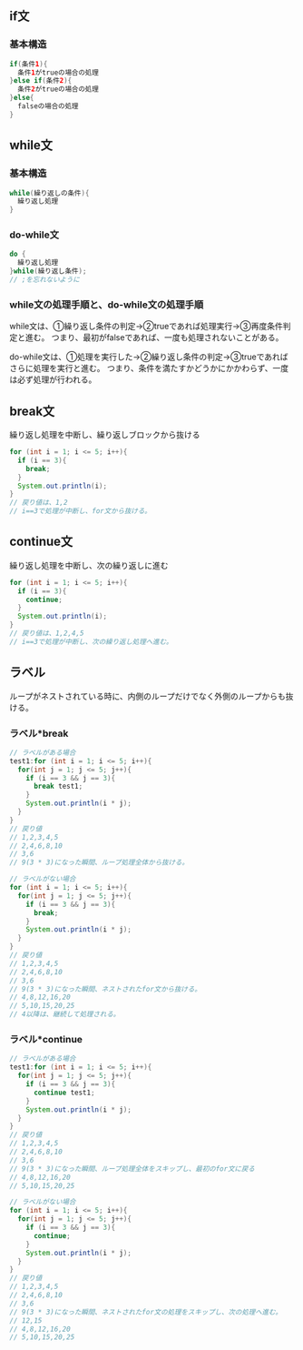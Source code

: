 ## if文

### 基本構造
```java
if(条件1){
  条件1がtrueの場合の処理
}else if(条件2){
  条件2がtrueの場合の処理
}else{
  falseの場合の処理
}
```

## while文

### 基本構造
```java
while(繰り返しの条件){
  繰り返し処理
}
```

### do-while文
```java
do {
  繰り返し処理
}while(繰り返し条件);
// ;を忘れないように
```

### while文の処理手順と、do-while文の処理手順
while文は、①繰り返し条件の判定→②trueであれば処理実行→③再度条件判定と進む。
つまり、最初がfalseであれば、一度も処理されないことがある。

do-while文は、①処理を実行した→②繰り返し条件の判定→③trueであればさらに処理を実行と進む。
つまり、条件を満たすかどうかにかかわらず、一度は必ず処理が行われる。

## break文
繰り返し処理を中断し、繰り返しブロックから抜ける
```java
for (int i = 1; i <= 5; i++){
  if (i == 3){
    break;
  }
  System.out.println(i);
}
// 戻り値は、1,2
// i==3で処理が中断し、for文から抜ける。
```

## continue文
繰り返し処理を中断し、次の繰り返しに進む
```java
for (int i = 1; i <= 5; i++){
  if (i == 3){
    continue;
  }
  System.out.println(i);
}
// 戻り値は、1,2,4,5
// i==3で処理が中断し、次の繰り返し処理へ進む。
```

## ラベル
ループがネストされている時に、内側のループだけでなく外側のループからも抜ける。

### ラベル*break
```java
// ラベルがある場合
test1:for (int i = 1; i <= 5; i++){
  for(int j = 1; j <= 5; j++){
    if (i == 3 && j == 3){
      break test1;
    }
    System.out.println(i * j);
  }
}
// 戻り値
// 1,2,3,4,5
// 2,4,6,8,10
// 3,6
// 9(3 * 3)になった瞬間、ループ処理全体から抜ける。
```
```java
// ラベルがない場合
for (int i = 1; i <= 5; i++){
  for(int j = 1; j <= 5; j++){
    if (i == 3 && j == 3){
      break;
    }
    System.out.println(i * j);
  }
}
// 戻り値
// 1,2,3,4,5
// 2,4,6,8,10
// 3,6
// 9(3 * 3)になった瞬間、ネストされたfor文から抜ける。
// 4,8,12,16,20
// 5,10,15,20,25
// 4以降は、継続して処理される。
```

### ラベル*continue
```java
// ラベルがある場合
test1:for (int i = 1; i <= 5; i++){
  for(int j = 1; j <= 5; j++){
    if (i == 3 && j == 3){
      continue test1;
    }
    System.out.println(i * j);
  }
}
// 戻り値
// 1,2,3,4,5
// 2,4,6,8,10
// 3,6
// 9(3 * 3)になった瞬間、ループ処理全体をスキップし、最初のfor文に戻る
// 4,8,12,16,20
// 5,10,15,20,25
```
```java
// ラベルがない場合
for (int i = 1; i <= 5; i++){
  for(int j = 1; j <= 5; j++){
    if (i == 3 && j == 3){
      continue;
    }
    System.out.println(i * j);
  }
}
// 戻り値
// 1,2,3,4,5
// 2,4,6,8,10
// 3,6
// 9(3 * 3)になった瞬間、ネストされたfor文の処理をスキップし、次の処理へ進む。
// 12,15
// 4,8,12,16,20
// 5,10,15,20,25
```